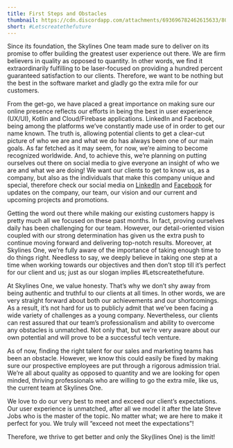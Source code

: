 ```yaml
---
title: First Steps and Obstacles
thumbnail: https://cdn.discordapp.com/attachments/693696782462615633/800384159340167258/ACtC-3eGhMbGoecOq-d_Y8-nkyQ-HdZSHkXNspENln3fS5KQW5qJbKCBhx-68WejcWSUKuCt3fbmEVQKr_geIGoAQcjz6fGQnplI.png
short: #Letscreatethefuture
---
```


Since its foundation, the Skylines One team made sure to deliver on its promise to offer building the greatest user experience out there. We are firm believers in quality as opposed to quantity. In other words, we find it extraordinarily fulfilling to be laser-focused on providing a hundred percent guaranteed satisfaction to our clients. Therefore, we want to be nothing but the best in the software market and gladly go the extra mile for our customers.

From the get-go, we have placed a great importance on making sure our online presence reflects our efforts in being the best in user experience (UX/UI), Kotlin and Cloud/Firebase applications. LinkedIn and Facebook, being among the platforms we’ve constantly made use of in order to get our name known. The truth is, allowing potential clients to get a clear-cut picture of who we are and what we do has always been one of our main goals. As far fetched as it may seem, for now, we’re aiming to become recognized worldwide. And, to achieve this, we’re planning on putting ourselves out there on social media to give everyone an insight of who we are and what we are doing! We want our clients to get to know us, as a company, but also as the individuals that make this company unique and special, therefore check our social media on [LinkedIn](https://www.linkedin.com/company/skylinesone) and [Facebook](https://www.facebook.com/skylinesone) for updates on the company, our team, our vision and our current and upcoming projects and promotions.


Getting the word out there while making our existing customers happy is pretty much all we focused on these past months. In fact, proving ourselves daily has been challenging for our team. However, our detail-oriented vision coupled with our strong determination has given us the extra push to continue moving forward and delivering top-notch results. Moreover, at Skylines One, we’re fully aware of the importance of taking enough time to do things right. Needless to say, we deeply believe in taking one step at a time when working towards our objectives and then don’t stop till it’s perfect for our client and us; just as our slogan implies #Letscreatethefuture.

At Skylines One, we value honesty. That’s why we don’t shy away from being authentic and truthful to our clients at all times. In other words, we are very straight forward about both our achievements and our shortcomings. As a result, it’s not hard for us to publicly admit that we’ve been facing a wide variety of challenges as a young company. Nevertheless, our clients can rest assured that our team’s professionalism and ability to overcome any obstacles is unmatched. Not only that, but we’re very aware about our own potential and will prove to be a successful tech venture.

As of now, finding the right talent for our sales and marketing teams has been an obstacle. However, we know this could easily be fixed by making sure our prospective employees are put through a rigorous admission trial. We’re all about quality as opposed to quantity and we are looking for open minded, thriving professionals who are willing to go the extra mile, like us, the current team at Skylines One.

We love to do our very best to meet and exceed our client’s expectations. Our user experience is unmatched, after all we model it after the late Steve Jobs who is the master of the topic. No matter what; we are here to make it perfect for you. We truly will “exceed not meet the expectations”!

Therefore, we thrive to get better and only the Sky(lines One) is the limit!
